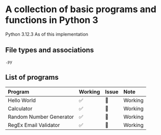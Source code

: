 # A collection of basic programs and functions in Python 3

Python 3.12.3 As of this implementation

## File types and associations

    .py

## List of programs

| Program                 | Working | Issue | Note    |
| :---------------------- | :------ | :---- | :------ |
| Hello World             | ✅      | 🔕    | Working |
| Calculator              | ✅      | 🔕    | Working |
| Random Number Generator | ✅      | 🔕    | Working |
| RegEx Email Validator   | ✅      | 🔕    | Working |
